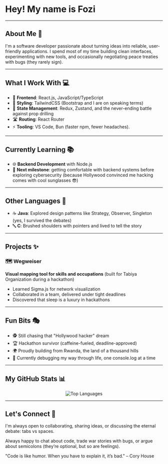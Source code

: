 # Hey! My name is Fozi

---

## About Me 🚀

I'm a software developer passionate about turning ideas into reliable, user-friendly applications. I spend most of my time building clean interfaces, experimenting with new tools, and occasionally negotiating peace treaties with bugs (they rarely sign).

---

## What I Work With 💻

- 🎯 **Frontend**: React.js, JavaScript/TypeScript
- 🎨 **Styling**: TailwindCSS (Bootstrap and I are on speaking terms)
- 🔄 **State Management**: Redux, Zustand, and the never-ending battle against prop drilling
- 🛣️ **Routing**: React Router
- ⚡ **Tooling**: VS Code, Bun (faster npm, fewer headaches).

---

## Currently Learning 📚

- 🌐 **Backend Development** with Node.js
- 🎯 **Next milestone**: getting comfortable with backend systems before exploring cybersecurity (because Hollywood convinced me hacking comes with cool sunglasses 😎)

---

## Other Languages 🔧

- ☕ **Java**: Explored design patterns like Strategy, Observer, Singleton (yes, I survived the debates)
- 🔤 **C**: Brushed shoulders with pointers and lived to tell the story

---

## Projects ✨

### 🗺️ Wegweiser 
**Visual mapping tool for skills and occupations** (built for Tabiya Organization during a hackathon)
- Learned Sigma.js for network visualization
- Collaborated in a team, delivered under tight deadlines
- Discovered that sleep is a luxury in hackathons


---

## Fun Bits 🎭

- 🕵️ Still chasing that "Hollywood hacker" dream
- 🏆 Hackathon survivor (caffeine-fueled, deadline-approved)
- 🌍 Proudly building from Rwanda, the land of a thousand hills
- 🐛 Currently debugging my way through life, one console.log at a time

---

## My GitHub Stats 📊

<div align="center">


![Top Languages](https://github-readme-stats.vercel.app/api/top-langs/?username=kamufozi&layout=compact&theme=radical)

</div>

---

## Let's Connect 🤝

I'm always open to collaborating, sharing ideas, or discussing the eternal debate: tabs vs spaces.

Always happy to chat about code, trade war stories with bugs, or argue about semicolons (they’re optional, but so are feelings).

"Code is like humor. When you have to explain it, it’s bad." – Cory House

